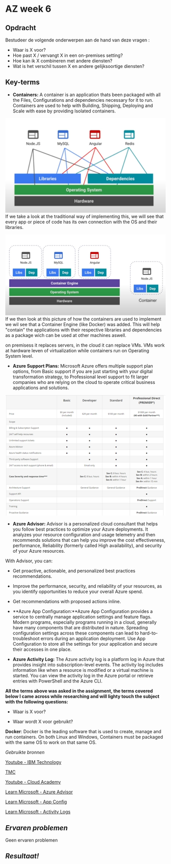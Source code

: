 **AZ week 6**
===


**Opdracht**
---
Bestudeer de volgende onderwerpen aan de hand van deze vragen :

- Waar is X voor?
- Hoe past X / vervangt X in een on-premises setting?
- Hoe kan ik X combineren met andere diensten?
- Wat is het verschil tussen X en andere gelijksoortige diensten?

**Key-terms**
---

- **Containers:** A container is an application thats been packaged with all the Files, Configurations and dependencies necessary for it to run. Containers are used to help with Building, Shipping, Deploying and Scale with ease by providing Isolated containers.

![Traditional](../../../00_includes/AZw6/Theorie/tradModel.png)
If we take a look at the traditional way of implementing this, we will see that every app or piece of code has its own connection with the OS and their libraries.

![ContainerEngine](../../../00_includes/AZw6/Theorie/containerWorks.png)
If we then look at this picture of how the containers are used to implement we wil see that a Container Engine (like Docker) was added. This will help "contain" the applications with their respective libraries and dependencies as a package wich can be used at other machines aswell.

on premisess it replaces servers, in the cloud it can replace VMs. VMs work at hardware leven of virtualization while containers run on Operating System level.

- **Azure Support Plans:** Microsoft Azure offers multiple support plan options, from Basic support if you are just starting with your digital transformation strategy, to Professional level support to fit larger companies who are relying on the cloud to operate critical business applications and solutions.

![compPlans](../../../00_includes/AZw6/Theorie/supportplanscomp.png)

- **Azure Advisor:** Advisor is a personalized cloud consultant that helps you follow best practices to optimize your Azure deployments. It analyzes your resource configuration and usage telemetry and then recommends solutions that can help you improve the cost effectiveness, performance, Reliability (formerly called High availability), and security of your Azure resources.

With Advisor, you can:

- Get proactive, actionable, and personalized best practices recommendations.
- Improve the performance, security, and reliability of your resources, as you identify opportunities to reduce your overall Azure spend.
- Get recommendations with proposed actions inline.

- **Azure App Configuration:**Azure App Configuration provides a service to centrally manage application settings and feature flags. Modern programs, especially programs running in a cloud, generally have many components that are distributed in nature. Spreading configuration settings across these components can lead to hard-to-troubleshoot errors during an application deployment. Use App Configuration to store all the settings for your application and secure their accesses in one place.

- **Azure Activity Log:** The Azure activity log is a platform log in Azure that provides insight into subscription-level events. The activity log includes information like when a resource is modified or a virtual machine is started. You can view the activity log in the Azure portal or retrieve entries with PowerShell and the Azure CLI. 

**All the terms above was asked in the assignment, the terms covered below I came across while researching and will lighty touch the subject with the following questions:**

- Waar is X voor?

- Waar wordt X voor gebruikt?

**Docker**: Docker is the leading software that is used to create, manage and run containers. On both Linux and Windows, Containers must be packaged with the same OS to work on that same OS.



*Gebruikte bronnen*

[Youtube - IBM Technology](https://www.youtube.com/watch?v=cjXI-yxqGTI)

[TMC](https://abouttmc.com/microsoft-azure-cloud/microsoft-azure-support-plans/)

[Youtube - Cloud Academy](https://www.youtube.com/watch?v=9RiiNW1zqJM)

[Learn Microsoft - Azure Advisor](https://learn.microsoft.com/en-us/azure/advisor/advisor-overview)

[Learn Microsoft - App Config](https://learn.microsoft.com/en-us/azure/azure-app-configuration/overview)

[Learn Microsoft - Activity Logs](https://learn.microsoft.com/en-us/azure/azure-monitor/essentials/activity-log?tabs=powershell)

*Ervaren problemen*
---

Geen ervaren problemen

*Resultaat!*
---

